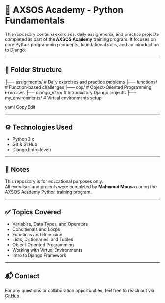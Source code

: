 # 🐍 AXSOS Academy - Python Fundamentals

This repository contains exercises, daily assignments, and practice projects completed as part of the **AXSOS Academy** training program. It focuses on core Python programming concepts, foundational skills, and an introduction to Django.

---

## 📁 Folder Structure

├── assignments/ # Daily exercises and practice problems
├── functions/ # Function-based challenges
├── oop/ # Object-Oriented Programming exercises
├── django_intro/ # Introductory Django projects
├── my_environments/ # Virtual environments setup

yaml
Copy
Edit

---

## ⚙️ Technologies Used

- Python 3.x  
- Git & GitHub  
- Django (Intro level)

---

## 📝 Notes

This repository is for educational purposes only.  
All exercises and projects were completed by **Mahmoud Mousa** during the AXSOS Academy Python training program.

---

## ✅ Topics Covered

- Variables, Data Types, and Operators  
- Conditionals and Loops  
- Functions and Recursion  
- Lists, Dictionaries, and Tuples  
- Object-Oriented Programming  
- Working with Virtual Environments  
- Intro to Django Framework

---

## 📬 Contact

For any questions or collaboration opportunities, feel free to reach out via [GitHub](https://github.com/Jacob11Q1).

